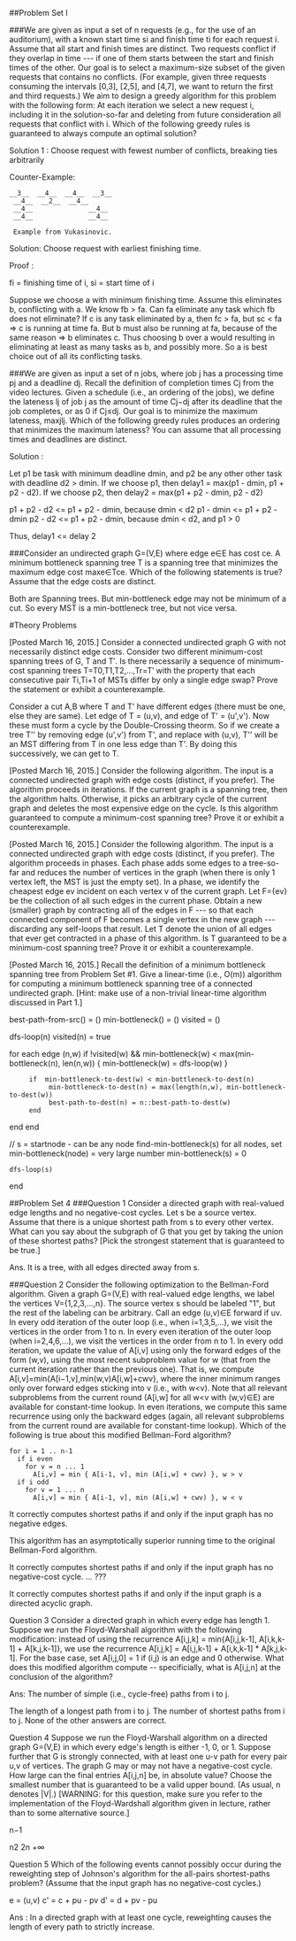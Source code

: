##Problem Set I

###We are given as input a set of n requests (e.g., for the use of an auditorium), with a known start time si and finish time ti for each request i. Assume that all start and finish times are distinct. Two requests conflict if they overlap in time --- if one of them starts between the start and finish times of the other. Our goal is to select a maximum-size subset of the given requests that contains no conflicts. (For example, given three requests consuming the intervals [0,3], [2,5], and [4,7], we want to return the first and third requests.) We aim to design a greedy algorithm for this problem with the following form: At each iteration we select a new request i, including it in the solution-so-far and deleting from future consideration all requests that conflict with i. Which of the following greedy rules is guaranteed to always compute an optimal solution?

Solution 1 : Choose request with fewest number of conflicts, breaking ties arbitrarily

Counter-Example:

    __3__  __4__  __4__  __3__
     __4__  __2__  __4__
     __4__              __4__
     __4__              __4__

     Example from Vukasinovic.    

Solution: Choose request with earliest finishing time.

Proof :

fi = finishing time of i, si = start time of i

Suppose we choose a with minimum finishing time. Assume this eliminates b, conflicting with a. We know fb > fa. Can fa eliminate any task which fb does not eliminate? If c is any task eliminated by a, then fc > fa, but sc < fa => c is running at time fa. But b must also be running at fa, because of the same reason => b eliminates c. Thus choosing b over a would resulting in eliminating at least as many tasks as b, and possibly more. So a is best choice out of all its conflicting tasks.


###We are given as input a set of n jobs, where job j has a processing time pj and a deadline dj. Recall the definition of completion times Cj from the video lectures. Given a schedule (i.e., an ordering of the jobs), we define the lateness lj of job j as the amount of time Cj−dj after its deadline that the job completes, or as 0 if Cj≤dj. Our goal is to minimize the maximum lateness, maxjlj. Which of the following greedy rules produces an ordering that minimizes the maximum lateness? You can assume that all processing times and deadlines are distinct.

Solution : 

Let p1 be task with minimum deadline dmin, and p2 be any other other task with deadline d2 > dmin. If we choose p1, then delay1 = max(p1 - dmin, p1 + p2 - d2). If we choose p2, then delay2 = max(p1 + p2 - dmin, p2 - d2)

p1 + p2 - d2 <= p1 + p2 - dmin, because dmin < d2
p1 - dmin <= p1 + p2 - dmin 
p2 - d2 <= p1 + p2 - dmin, because dmin < d2, and p1 > 0

Thus, delay1 <= delay 2

###Consider an undirected graph G=(V,E) where edge e∈E has cost ce. A minimum bottleneck spanning tree T is a spanning tree that minimizes the maximum edge cost maxe∈Tce. Which of the following statements is true? Assume that the edge costs are distinct.

Both are Spanning trees. But min-bottleneck edge may not be minimum of a cut. So every MST is a min-bottleneck tree, but not vice versa.

#Theory Problems

[Posted March 16, 2015.] Consider a connected undirected graph G with not necessarily distinct edge costs. Consider two different minimum-cost spanning trees of G, T and T′. Is there necessarily a sequence of minimum-cost spanning trees T=T0,T1,T2,…,Tr=T′ with the property that each consecutive pair Ti,Ti+1 of MSTs differ by only a single edge swap? Prove the statement or exhibit a counterexample.

Consider a cut A,B where T and T' have different edges (there must be one, else they are same). Let edge of T = (u,v), and edge of T' = (u',v'). Now these must form a cycle by the Double-Crossing theorm. So if we create a tree T'' by removing edge (u',v') from T', and replace with (u,v), T'' will be an MST differing from T in one less edge than T'. By doing this successively, we can get to T.

[Posted March 16, 2015.] Consider the following algorithm. The input is a connected undirected graph with edge costs (distinct, if you prefer). The algorithm proceeds in iterations. If the current graph is a spanning tree, then the algorithm halts. Otherwise, it picks an arbitrary cycle of the current graph and deletes the most expensive edge on the cycle. Is this algorithm guaranteed to compute a minimum-cost spanning tree? Prove it or exhibit a counterexample.


[Posted March 16, 2015.] Consider the following algorithm. The input is a connected undirected graph with edge costs (distinct, if you prefer). The algorithm proceeds in phases. Each phase adds some edges to a tree-so-far and reduces the number of vertices in the graph (when there is only 1 vertex left, the MST is just the empty set). In a phase, we identify the cheapest edge ev incident on each vertex v of the current graph. Let F={ev} be the collection of all such edges in the current phase. Obtain a new (smaller) graph by contracting all of the edges in F --- so that each connected component of F becomes a single vertex in the new graph --- discarding any self-loops that result.
Let T denote the union of all edges that ever get contracted in a phase of this algorithm. Is T guaranteed to be a minimum-cost spanning tree? Prove it or exhibit a counterexample.

[Posted March 16, 2015.] Recall the definition of a minimum bottleneck spanning tree from Problem Set #1. Give a linear-time (i.e., O(m)) algorithm for computing a minimum bottleneck spanning tree of a connected undirected graph. [Hint: make use of a non-trivial linear-time algorithm discussed in Part 1.]

best-path-from-src() = ()
min-bottleneck() = () 
visited = ()

dfs-loop(n)
   visited(n) = true

   for each edge (n,w)
         if !visited(w) && 
            min-bottleneck(w) < max(min-bottleneck(n), len(n,w)) {
             min-bottleneck(w) = 
             dfs-loop(w) 
        }

         if  min-bottleneck-to-dest(w) < min-bottleneck-to-dest(n)  
              min-bottleneck-to-dest(n) = max(length(n,w), min-bottleneck-to-dest(w))
              best-path-to-dest(n) = n::best-path-to-dest(w)            
         end
   end 
end 

// s = startnode - can be any node
find-min-bottleneck(s) 
    for all nodes, set min-bottleneck(node) = very large number
    min-bottleneck(s) = 0

    dfs-loop(s)

end

##Problem Set 4
###Question 1
Consider a directed graph with real-valued edge lengths and no negative-cost cycles. Let s be a source vertex. Assume that there is a unique shortest path from s to every other vertex. What can you say about the subgraph of G that you get by taking the union of these shortest paths? [Pick the strongest statement that is guaranteed to be true.]

Ans. It is a tree, with all edges directed away from s.

###Question 2
  Consider the following optimization to the Bellman-Ford algorithm. Given a graph G=(V,E) with real-valued edge lengths, we label the vertices V={1,2,3,…,n}. The source vertex s should be labeled "1", but the rest of the labeling can be arbitrary. Call an edge (u,v)∈E forward if u<v and backward if u>v. In every odd iteration of the outer loop (i.e., when i=1,3,5,...), we visit the vertices in the order from 1 to n. In every even iteration of the outer loop (when i=2,4,6,...), we visit the vertices in the order from n to 1. In every odd iteration, we update the value of A[i,v] using only the forward edges of the form (w,v), using the most recent subproblem value for w (that from the current iteration rather than the previous one). That is, we compute A[i,v]=min{A[i−1,v],min(w,v)A[i,w]+cwv}, where the inner minimum ranges only over forward edges sticking into v (i.e., with w<v). Note that all relevant subproblems from the current round (A[i,w] for all w<v with (w,v)∈E) are available for constant-time lookup. In even iterations, we compute this same recurrence using only the backward edges (again, all relevant subproblems from the current round are available for constant-time lookup). Which of the following is true about this modified Bellman-Ford algorithm?
  
    for i = 1 .. n-1
      if i even
        for v = n ... 1
          A[i,v] = min { A[i-1, v], min (A[i,w] + cwv) }, w > v 
      if i odd
        for v = 1 ... n
          A[i,v] = min { A[i-1, v], min (A[i,w] + cwv) }, w < v




It correctly computes shortest paths if and only if the input graph has no negative edges.

This algorithm has an asymptotically superior running time to the original Bellman-Ford algorithm.

It correctly computes shortest paths if and only if the input graph has no negative-cost cycle. ... ???

It correctly computes shortest paths if and only if the input graph is a directed acyclic graph.



Question 3
Consider a directed graph in which every edge has length 1. Suppose we run the Floyd-Warshall algorithm with the following modification: instead of using the recurrence A[i,j,k] = min{A[i,j,k-1], A[i,k,k-1] + A[k,j,k-1]}, we use the recurrence A[i,j,k] = A[i,j,k-1] + A[i,k,k-1] * A[k,j,k-1]. For the base case, set A[i,j,0] = 1 if (i,j) is an edge and 0 otherwise. What does this modified algorithm compute -- specificially, what is A[i,j,n] at the conclusion of the algorithm?

Ans: The number of simple (i.e., cycle-free) paths from i to j.

The length of a longest path from i to j.
The number of shortest paths from i to j.
None of the other answers are correct.



Question 4
Suppose we run the Floyd-Warshall algorithm on a directed graph G=(V,E) in which every edge's length is either -1, 0, or 1. Suppose further that G is strongly connected, with at least one u-v path for every pair u,v of vertices. The graph G may or may not have a negative-cost cycle. How large can the final entries A[i,j,n] be, in absolute value? Choose the smallest number that is guaranteed to be a valid upper bound. (As usual, n denotes |V|.) [WARNING: for this question, make sure you refer to the implementation of the Floyd-Wardshall algorithm given in lecture, rather than to some alternative source.]

n−1


n2
2n
+∞


Question 5
Which of the following events cannot possibly occur during the reweighting step of Johnson's algorithm for the all-pairs shortest-paths problem? (Assume that the input graph has no negative-cost cycles.)

e = (u,v)
c' = c + pu - pv
d' = d + pv - pu



Ans : In a directed graph with at least one cycle, reweighting causes the length of every path to strictly increase.

